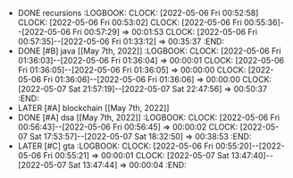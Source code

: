 - DONE recursions
  :LOGBOOK:
  CLOCK: [2022-05-06 Fri 00:52:58]
  CLOCK: [2022-05-06 Fri 00:53:02]
  CLOCK: [2022-05-06 Fri 00:55:36]--[2022-05-06 Fri 00:57:29] =>  00:01:53
  CLOCK: [2022-05-06 Fri 00:57:35]--[2022-05-06 Fri 01:33:12] =>  00:35:37
  :END:
- DONE [#B] java [[May 7th, 2022]]
  :LOGBOOK:
  CLOCK: [2022-05-06 Fri 01:36:03]--[2022-05-06 Fri 01:36:04] =>  00:00:01
  CLOCK: [2022-05-06 Fri 01:36:05]--[2022-05-06 Fri 01:36:05] =>  00:00:00
  CLOCK: [2022-05-06 Fri 01:36:06]--[2022-05-06 Fri 01:36:06] =>  00:00:00
  CLOCK: [2022-05-07 Sat 21:57:19]--[2022-05-07 Sat 22:47:56] =>  00:50:37
  :END:
- LATER [#A] blockchain [[May 7th, 2022]]
- DONE [#A] dsa [[May 7th, 2022]]
  :LOGBOOK:
  CLOCK: [2022-05-06 Fri 00:56:43]--[2022-05-06 Fri 00:56:45] =>  00:00:02
  CLOCK: [2022-05-07 Sat 17:53:57]--[2022-05-07 Sat 18:32:50] =>  00:38:53
  :END:
- LATER [#C] gta
  :LOGBOOK:
  CLOCK: [2022-05-06 Fri 00:55:20]--[2022-05-06 Fri 00:55:21] =>  00:00:01
  CLOCK: [2022-05-07 Sat 13:47:40]--[2022-05-07 Sat 13:47:44] =>  00:00:04
  :END:
